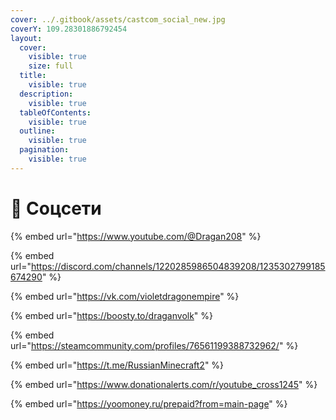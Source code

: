 ```yaml
---
cover: ../.gitbook/assets/castcom_social_new.jpg
coverY: 109.28301886792454
layout:
  cover:
    visible: true
    size: full
  title:
    visible: true
  description:
    visible: true
  tableOfContents:
    visible: true
  outline:
    visible: true
  pagination:
    visible: true
---
```


# 📱 Соцсети

{% embed url="https://www.youtube.com/@Dragan208" %}

{% embed url="https://discord.com/channels/1220285986504839208/1235302799185674290" %}

{% embed url="https://vk.com/violetdragonempire" %}

{% embed url="https://boosty.to/draganvolk" %}

{% embed url="https://steamcommunity.com/profiles/76561199388732962/" %}

{% embed url="https://t.me/RussianMinecraft2" %}

{% embed url="https://www.donationalerts.com/r/youtube_cross1245" %}

{% embed url="https://yoomoney.ru/prepaid?from=main-page" %}
